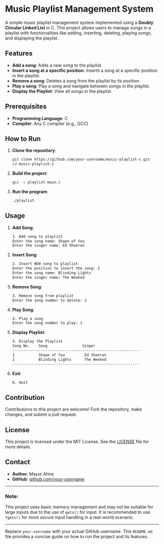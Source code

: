 
# Music Playlist Management System

A simple music playlist management system implemented using a **Doubly Circular Linked List** in C. This project allows users to manage songs in a playlist with functionalities like adding, inserting, deleting, playing songs, and displaying the playlist.

## Features

- **Add a song**: Adds a new song to the playlist.
- **Insert a song at a specific position**: Inserts a song at a specific position in the playlist.
- **Remove a song**: Deletes a song from the playlist by its position.
- **Play a song**: Play a song and navigate between songs in the playlist.
- **Display the Playlist**: View all songs in the playlist.

## Prerequisites

- **Programming Language**: C
- **Compiler**: Any C compiler (e.g., GCC)

## How to Run

1. **Clone the repository**:
   ```bash
   git clone https://github.com/your-username/music-playlist-c.git
   cd music-playlist-c
   ```

2. **Build the project**:
   ```bash
   gcc -o playlist main.c
   ```

3. **Run the program**:
   ```bash
   ./playlist
   ```

## Usage

1. **Add Song**:
   ```bash
   1. Add song to playlist
   Enter the song name: Shape of You
   Enter the singer name: Ed Sheeran
   ```

2. **Insert Song**:
   ```bash
   2. Insert NEW song to playlist
   Enter the position to insert the song: 2
   Enter the song name: Blinding Lights
   Enter the singer name: The Weeknd
   ```

3. **Remove Song**:
   ```bash
   3. Remove song from playlist
   Enter the song number to delete: 2
   ```

4. **Play Song**:
   ```bash
   4. Play a song
   Enter the song number to play: 1
   ```

5. **Display Playlist**:
   ```bash
   5. Display the Playlist
   Song No.    Song                Singer
   ----------------------------------------------------------
   1           Shape of You         Ed Sheeran
   2           Blinding Lights      The Weeknd
   ----------------------------------------------------------
   ```

6. **Exit**:
   ```bash
   6. Quit
   ```

## Contribution

Contributions to this project are welcome! Fork the repository, make changes, and submit a pull request.

## License

This project is licensed under the MIT License. See the [LICENSE](LICENSE) file for more details.

## Contact

- **Author**: Mayur Ahire
- **GitHub**: [github.com/your-username](https://github.com/your-username)

---

### Note:
This project uses basic memory management and may not be suitable for large inputs due to the use of `gets()` for input. It is recommended to use `fgets()` for more secure input handling in a real-world scenario.

---

Replace `your-username` with your actual GitHub username. This `README.md` file provides a concise guide on how to run the project and its features.
